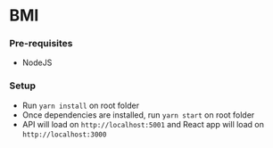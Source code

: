 # BMI

### Pre-requisites
- NodeJS

### Setup
- Run `yarn install` on root folder
- Once dependencies are installed, run `yarn start` on root folder
- API will load on `http://localhost:5001` and React app will load on `http://localhost:3000`